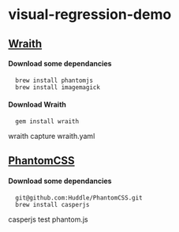 # visual-regression-demo

## [Wraith](https://github.com/BBC-News/wraith)


#### Download some dependancies
```
  brew install phantomjs
  brew install imagemagick
```

#### Download Wraith
```
  gem install wraith
```

wraith capture wraith.yaml





## [PhantomCSS](https://github.com/Huddle/PhantomCSS)

#### Download some dependancies
```
  git@github.com:Huddle/PhantomCSS.git
  brew install casperjs
```
casperjs test phantom.js
